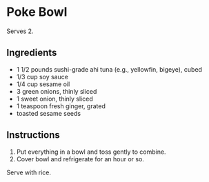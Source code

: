 # Poke Bowl

Serves 2.

## Ingredients

- 1 1/2 pounds sushi-grade ahi tuna (e.g., yellowfin, bigeye), cubed
- 1/3 cup soy sauce
- 1/4 cup sesame oil
- 3 green onions, thinly sliced
- 1 sweet onion, thinly sliced
- 1 teaspoon fresh ginger, grated
- toasted sesame seeds

## Instructions

1. Put everything in a bowl and toss gently to combine.
2. Cover bowl and refrigerate for an hour or so.

Serve with rice.
